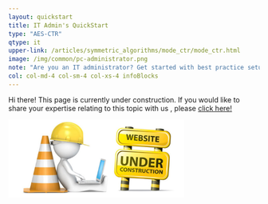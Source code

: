 ```yaml
---
layout: quickstart
title: IT Admin's QuickStart
type: "AES-CTR"
qtype: it
upper-link: /articles/symmetric_algorithms/mode_ctr/mode_ctr.html
image: /img/common/pc-administrator.png
note: "Are you an IT administrator? Get started with best practice setup details above."
col: col-md-4 col-sm-4 col-xs-4 infoBlocks
---
```


Hi there! This page is currently under construction. If you would like to share your expertise relating to this topic with us , please <a href="/CONTRIBUTING-template.md">click here!</a>

<img src="/img/common/under_construction.jpg" style="width:70%;height:70%;" alt="under construction image">
